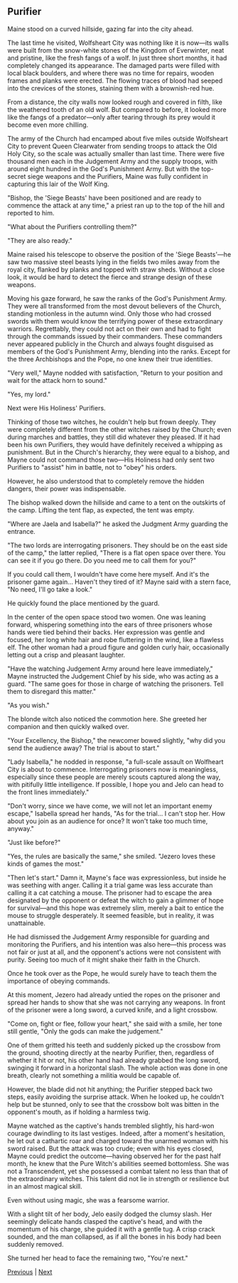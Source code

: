 ## Purifier
Maine stood on a curved hillside, gazing far into the city ahead.

The last time he visited, Wolfsheart City was nothing like it is now—its walls were built from the snow-white stones of the Kingdom of Everwinter, neat and pristine, like the fresh fangs of a wolf. In just three short months, it had completely changed its appearance. The damaged parts were filled with local black boulders, and where there was no time for repairs, wooden frames and planks were erected. The flowing traces of blood had seeped into the crevices of the stones, staining them with a brownish-red hue.

From a distance, the city walls now looked rough and covered in filth, like the weathered tooth of an old wolf. But compared to before, it looked more like the fangs of a predator—only after tearing through its prey would it become even more chilling.

The army of the Church had encamped about five miles outside Wolfsheart City to prevent Queen Clearwater from sending troops to attack the Old Holy City, so the scale was actually smaller than last time. There were five thousand men each in the Judgement Army and the supply troops, with around eight hundred in the God's Punishment Army. But with the top-secret siege weapons and the Purifiers, Maine was fully confident in capturing this lair of the Wolf King.

"Bishop, the 'Siege Beasts' have been positioned and are ready to commence the attack at any time," a priest ran up to the top of the hill and reported to him.

"What about the Purifiers controlling them?"

"They are also ready."

Maine raised his telescope to observe the position of the 'Siege Beasts'—he saw two massive steel beasts lying in the fields two miles away from the royal city, flanked by planks and topped with straw sheds. Without a close look, it would be hard to detect the fierce and strange design of these weapons.

Moving his gaze forward, he saw the ranks of the God's Punishment Army. They were all transformed from the most devout believers of the Church, standing motionless in the autumn wind. Only those who had crossed swords with them would know the terrifying power of these extraordinary warriors. Regrettably, they could not act on their own and had to fight through the commands issued by their commanders. These commanders never appeared publicly in the Church and always fought disguised as members of the God's Punishment Army, blending into the ranks. Except for the three Archbishops and the Pope, no one knew their true identities.



"Very well," Mayne nodded with satisfaction, "Return to your position and wait for the attack horn to sound."

"Yes, my lord."

Next were His Holiness' Purifiers.

Thinking of those two witches, he couldn't help but frown deeply. They were completely different from the other witches raised by the Church; even during marches and battles, they still did whatever they pleased. If it had been his own Purifiers, they would have definitely received a whipping as punishment. But in the Church's hierarchy, they were equal to a bishop, and Mayne could not command those two—His Holiness had only sent two Purifiers to "assist" him in battle, not to "obey" his orders.

However, he also understood that to completely remove the hidden dangers, their power was indispensable.



The bishop walked down the hillside and came to a tent on the outskirts of the camp. Lifting the tent flap, as expected, the tent was empty.



"Where are Jaela and Isabella?" he asked the Judgment Army guarding the entrance.



"The two lords are interrogating prisoners. They should be on the east side of the camp," the latter replied, "There is a flat open space over there. You can see it if you go there. Do you need me to call them for you?"



If you could call them, I wouldn't have come here myself. And it's the prisoner game again... Haven't they tired of it? Mayne said with a stern face, "No need, I'll go take a look."



He quickly found the place mentioned by the guard.

In the center of the open space stood two women. One was leaning forward, whispering something into the ears of three prisoners whose hands were tied behind their backs. Her expression was gentle and focused, her long white hair and robe fluttering in the wind, like a flawless elf. The other woman had a proud figure and golden curly hair, occasionally letting out a crisp and pleasant laughter.



"Have the watching Judgement Army around here leave immediately," Mayne instructed the Judgement Chief by his side, who was acting as a guard. "The same goes for those in charge of watching the prisoners. Tell them to disregard this matter."



"As you wish."



The blonde witch also noticed the commotion here. She greeted her companion and then quickly walked over.



"Your Excellency, the Bishop," the newcomer bowed slightly, "why did you send the audience away? The trial is about to start."



"Lady Isabella," he nodded in response, "a full-scale assault on Wolfheart City is about to commence. Interrogating prisoners now is meaningless, especially since these people are merely scouts captured along the way, with pitifully little intelligence. If possible, I hope you and Jelo can head to the front lines immediately."



"Don't worry, since we have come, we will not let an important enemy escape," Isabella spread her hands, "As for the trial... I can't stop her. How about you join as an audience for once? It won't take too much time, anyway."



"Just like before?"

"Yes, the rules are basically the same," she smiled. "Jezero loves these kinds of games the most."

"Then let's start." Damn it, Mayne's face was expressionless, but inside he was seething with anger. Calling it a trial game was less accurate than calling it a cat catching a mouse. The prisoner had to escape the area designated by the opponent or defeat the witch to gain a glimmer of hope for survival—and this hope was extremely slim, merely a bait to entice the mouse to struggle desperately. It seemed feasible, but in reality, it was unattainable.

He had dismissed the Judgement Army responsible for guarding and monitoring the Purifiers, and his intention was also here—this process was not fair or just at all, and the opponent's actions were not consistent with purity. Seeing too much of it might shake their faith in the Church.

Once he took over as the Pope, he would surely have to teach them the importance of obeying commands.

At this moment, Jezero had already untied the ropes on the prisoner and spread her hands to show that she was not carrying any weapons. In front of the prisoner were a long sword, a curved knife, and a light crossbow.

"Come on, fight or flee, follow your heart," she said with a smile, her tone still gentle, "Only the gods can make the judgement."

One of them gritted his teeth and suddenly picked up the crossbow from the ground, shooting directly at the nearby Purifier, then, regardless of whether it hit or not, his other hand had already grabbed the long sword, swinging it forward in a horizontal slash. The whole action was done in one breath, clearly not something a militia would be capable of.

However, the blade did not hit anything; the Purifier stepped back two steps, easily avoiding the surprise attack. When he looked up, he couldn't help but be stunned, only to see that the crossbow bolt was bitten in the opponent's mouth, as if holding a harmless twig.



Mayne watched as the captive's hands trembled slightly, his hard-won courage dwindling to its last vestiges. Indeed, after a moment's hesitation, he let out a cathartic roar and charged toward the unarmed woman with his sword raised. But the attack was too crude; even with his eyes closed, Mayne could predict the outcome—having observed her for the past half month, he knew that the Pure Witch's abilities seemed bottomless. She was not a Transcendent, yet she possessed a combat talent no less than that of the extraordinary witches. This talent did not lie in strength or resilience but in an almost magical skill.



Even without using magic, she was a fearsome warrior.



With a slight tilt of her body, Jelo easily dodged the clumsy slash. Her seemingly delicate hands clasped the captive's head, and with the momentum of his charge, she guided it with a gentle tug. A crisp crack sounded, and the man collapsed, as if all the bones in his body had been suddenly removed.



She turned her head to face the remaining two, "You're next."





[Previous](CH0309.md) | [Next](CH0311.md)
